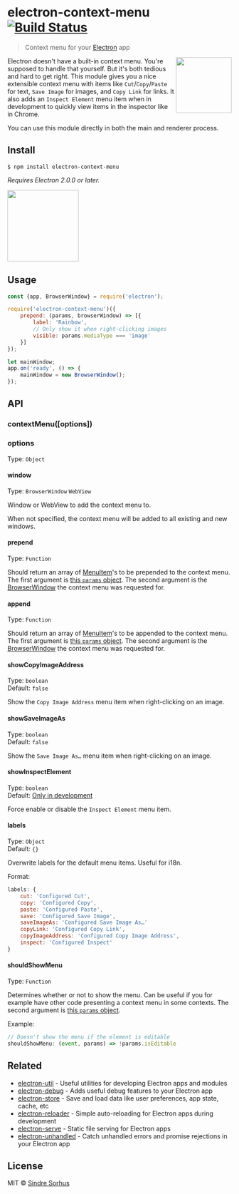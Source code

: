 # electron-context-menu [![Build Status](https://travis-ci.org/sindresorhus/electron-context-menu.svg?branch=master)](https://travis-ci.org/sindresorhus/electron-context-menu)

> Context menu for your [Electron](https://electronjs.org) app

<img src="screenshot.png" width="125" align="right">

Electron doesn't have a built-in context menu. You're supposed to handle that yourself. But it's both tedious and hard to get right. This module gives you a nice extensible context menu with items like `Cut`/`Copy`/`Paste` for text, `Save Image` for images, and `Copy Link` for links. It also adds an `Inspect Element` menu item when in development to quickly view items in the inspector like in Chrome.

You can use this module directly in both the main and renderer process.


## Install

```
$ npm install electron-context-menu
```

*Requires Electron 2.0.0 or later.*

<a href="https://www.patreon.com/sindresorhus">
	<img src="https://c5.patreon.com/external/logo/become_a_patron_button@2x.png" width="160">
</a>


## Usage

```js
const {app, BrowserWindow} = require('electron');

require('electron-context-menu')({
	prepend: (params, browserWindow) => [{
		label: 'Rainbow',
		// Only show it when right-clicking images
		visible: params.mediaType === 'image'
	}]
});

let mainWindow;
app.on('ready', () => {
	mainWindow = new BrowserWindow();
});
```


## API

### contextMenu([options])

### options

Type: `Object`

#### window

Type: `BrowserWindow` `WebView`<br>

Window or WebView to add the context menu to.

When not specified, the context menu will be added to all existing and new windows.

#### prepend

Type: `Function`

Should return an array of [MenuItem](https://electronjs.org/docs/api/menu-item)'s to be prepended to the context menu. The first argument is [this `params` object](https://electronjs.org/docs/api/web-contents#event-context-menu). The second argument is the [BrowserWindow](https://electronjs.org/docs/api/browser-window) the context menu was requested for.

#### append

Type: `Function`

Should return an array of [MenuItem](https://electronjs.org/docs/api/browser-window)'s to be appended to the context menu. The first argument is [this `params` object](https://electronjs.org/docs/api/browser-window). The second argument is the [BrowserWindow](https://electronjs.org/docs/api/browser-window) the context menu was requested for.

#### showCopyImageAddress

Type: `boolean`<br>
Default: `false`

Show the `Copy Image Address` menu item when right-clicking on an image.

#### showSaveImageAs

Type: `boolean`<br>
Default: `false`

Show the `Save Image As…` menu item when right-clicking on an image.

#### showInspectElement

Type: `boolean`<br>
Default: [Only in development](https://github.com/sindresorhus/electron-is-dev)

Force enable or disable the `Inspect Element` menu item.

#### labels

Type: `Object`<br>
Default: `{}`

Overwrite labels for the default menu items. Useful for i18n.

Format:

```js
labels: {
	cut: 'Configured Cut',
	copy: 'Configured Copy',
	paste: 'Configured Paste',
	save: 'Configured Save Image',
	saveImageAs: 'Configured Save Image As…'
	copyLink: 'Configured Copy Link',
	copyImageAddress: 'Configured Copy Image Address',
	inspect: 'Configured Inspect'
}
```

#### shouldShowMenu

Type: `Function`

Determines whether or not to show the menu. Can be useful if you for example have other code presenting a context menu in some contexts. The second argument is [this `params` object](https://electronjs.org/docs/api/web-contents#event-context-menu).

Example:

```js
// Doesn't show the menu if the element is editable
shouldShowMenu: (event, params) => !params.isEditable
```

## Related

- [electron-util](https://github.com/sindresorhus/electron-util) - Useful utilities for developing Electron apps and modules
- [electron-debug](https://github.com/sindresorhus/electron-debug) - Adds useful debug features to your Electron app
- [electron-store](https://github.com/sindresorhus/electron-store) - Save and load data like user preferences, app state, cache, etc
- [electron-reloader](https://github.com/sindresorhus/electron-reloader) - Simple auto-reloading for Electron apps during development
- [electron-serve](https://github.com/sindresorhus/electron-serve) - Static file serving for Electron apps
- [electron-unhandled](https://github.com/sindresorhus/electron-unhandled) - Catch unhandled errors and promise rejections in your Electron app


## License

MIT © [Sindre Sorhus](https://sindresorhus.com)
